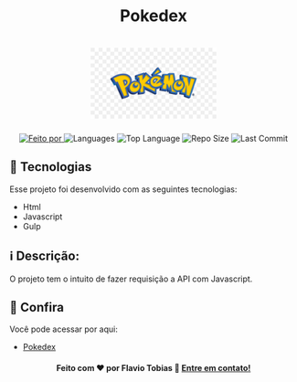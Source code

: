 # <h1 align="center">Pokedex</h1>

  
<h1 align="center">
  <img alt="pokemon" title="Rocket.Q" src=".github/capa.png" width="220px" />
</h1>

<p align="center">
  <a href="https://www.linkedin.com/in/flaviotobias/">
  <img alt="Feito por" src="https://img.shields.io/static/v1?label=Made%20By&message=Flavio%20Tobias&color=orange&style=for-the-badge">
	</a>
  
  <img alt="Languages" src="https://img.shields.io/github/languages/count/FlaTobias/Pokedex?style=for-the-badge">
  
  <img alt="Top Language" src="https://img.shields.io/github/languages/top/FlaTobias/Pokedex?style=for-the-badge">
  
  <img alt="Repo Size" src="https://img.shields.io/github/repo-size/FlaTobias/Pokedex?style=for-the-badge">
  
  <img alt="Last Commit" src="https://img.shields.io/github/last-commit/FlaTobias/Pokedex?style=for-the-badge">
</p>

## 🚀 Tecnologias

Esse projeto foi desenvolvido com as seguintes tecnologias:

- Html
- Javascript
- Gulp

## :information_source: Descrição:

O projeto tem o intuito de fazer requisição a API com Javascript.

## :eyes: Confira

Você pode acessar por aqui:

-  [Pokedex][demo]

<h4 align="center">
    Feito com ♥ por Flavio Tobias 👋 <a href="https://www.linkedin.com/in/flaviotobias/" target="_blank">Entre em contato!</a>
</h4>

[demo]: https://flavio-pokedex.netlify.app/
